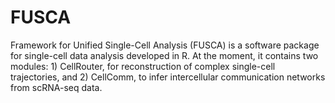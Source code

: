 # FUSCA
Framework for Unified Single-Cell Analysis (FUSCA) is a software package for single-cell data analysis developed in R. At the moment, it contains two modules: 1) CellRouter, for reconstruction of complex single-cell trajectories, and 2) CellComm, to infer intercellular communication networks from scRNA-seq data.
